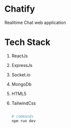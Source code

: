 # Chatify 
Realitime Chat web application
# Tech Stack

1. ReactJs
2. ExpressJs
3. Socket.io
4. MongoDb
5. HTML5
6. TailwindCss

   ``` bash

   # commands
   npm run dev

   ```

